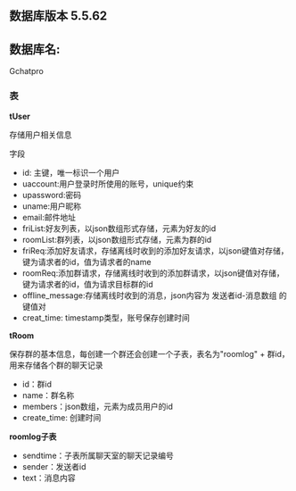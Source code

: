 ## 数据库版本 5.5.62



## 数据库名:

Gchatpro

### 表

**tUser** 

存储用户相关信息

字段

- id: 主键，唯一标识一个用户
- uaccount:用户登录时所使用的账号，unique约束
- upassword:密码
- uname:用户昵称
- email:邮件地址
- friList:好友列表，以json数组形式存储，元素为好友的id
- roomList:群列表，以json数组形式存储，元素为群的id
- friReq:添加好友请求，存储离线时收到的添加好友请求，以json键值对存储，键为请求者的id，值为请求者的name
- roomReq:添加群请求，存储离线时收到的添加群请求，以json键值对存储，键为请求者的id，值为请求目标群的id
- offline_message:存储离线时收到的消息，json内容为 发送者id-消息数组 的键值对
- creat_time: timestamp类型，账号保存创建时间

**tRoom**

保存群的基本信息，每创建一个群还会创建一个子表，表名为"roomlog" + 群id，用来存储各个群的聊天记录

- id：群id
- name：群名称
- members：json数组，元素为成员用户的id
- create_time: 创建时间

**roomlog子表**

- sendtime：子表所属聊天室的聊天记录编号
- sender：发送者id
- text：消息内容

